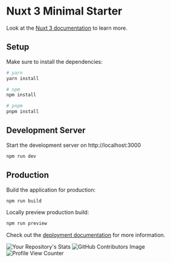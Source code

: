# Nuxt 3 Minimal Starter

Look at the [Nuxt 3 documentation](https://nuxt.com/docs/getting-started/introduction) to learn more.

## Setup

Make sure to install the dependencies:

```bash
# yarn
yarn install

# npm
npm install

# pnpm
pnpm install
```

## Development Server

Start the development server on http://localhost:3000

```bash
npm run dev
```

## Production

Build the application for production:

```bash
npm run build
```

Locally preview production build:

```bash
npm run preview
```

Check out the [deployment documentation](https://nuxt.com/docs/getting-started/deployment) for more information.

![Your Repository's Stats](https://github-readme-stats.vercel.app/api?username=P4l0m4&show_icons=true)
![GitHub Contributors Image](https://contrib.rocks/image?repo=P4l0m4/nuxt3-vue3-app)
![Profile View Counter](https://komarev.com/ghpvc/?username=P4l0m4)
